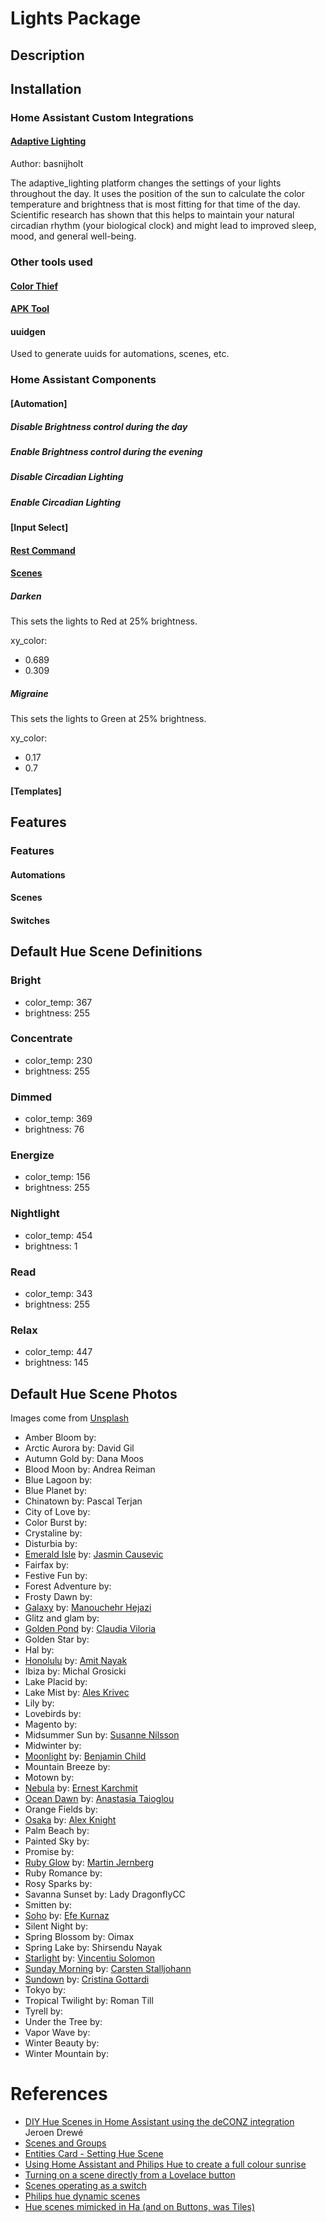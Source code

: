 # Lights Package

## Description

## Installation
### Home Assistant Custom Integrations
#### [Adaptive Lighting](https://github.com/basnijholt/adaptive-lighting)
Author: basnijholt

The adaptive_lighting platform changes the settings of your lights throughout the day. It uses the position of the sun to calculate the color temperature and brightness that is most fitting for that time of the day. Scientific research has shown that this helps to maintain your natural circadian rhythm (your biological clock) and might lead to improved sleep, mood, and general well-being.

### Other tools used
#### [Color Thief](https://lokeshdhakar.com/projects/color-thief/)
#### [APK Tool](https://ibotpeaches.github.io/Apktool/)
#### uuidgen

Used to generate uuids for automations, scenes, etc.

### Home Assistant Components
#### [Automation]
##### Disable Brightness control during the day
##### Enable Brightness control during the evening
##### Disable Circadian Lighting
##### Enable Circadian Lighting

#### [Input Select]
#### [Rest Command](https://www.home-assistant.io/integrations/rest_command/)
#### [Scenes](https://www.home-assistant.io/integrations/scene/)
##### Darken

This sets the lights to Red at 25% brightness.

xy_color:
  - 0.689
  - 0.309
##### Migraine

This sets the lights to Green at 25% brightness.

xy_color:
  - 0.17
  - 0.7

#### [Templates]


## Features
### Features
#### Automations
#### Scenes
#### Switches

## Default Hue Scene Definitions

### Bright
- color_temp: 367
- brightness: 255

### Concentrate
- color_temp: 230
- brightness: 255

### Dimmed
- color_temp: 369
- brightness: 76

### Energize
- color_temp: 156
- brightness: 255

### Nightlight
- color_temp: 454
- brightness: 1

### Read
- color_temp: 343
- brightness: 255

### Relax
- color_temp: 447
- brightness: 145

## Default Hue Scene Photos

Images come from [Unsplash](https://unsplash.com/)

- Amber Bloom
  by:
- Arctic Aurora
  by: David Gil
- Autumn Gold
  by: Dana Moos
- Blood Moon
  by: Andrea Reiman
- Blue Lagoon
  by:
- Blue Planet
  by:
- Chinatown
  by: Pascal Terjan
- City of Love
  by:
- Color Burst
  by:
- Crystaline
  by:
- Disturbia
  by:
- [Emerald Isle](https://unsplash.com/photos/cuhu-aAdzs0)
  by: [Jasmin Causevic](https://unsplash.com/@duplich)
- Fairfax
  by:
- Festive Fun
  by:
- Forest Adventure
  by:
- Frosty Dawn
  by:
- [Galaxy](https://unsplash.com/photos/QeoXkIesiCo)
  by: [Manouchehr Hejazi](https://unsplash.com/@patrol)
- Glitz and glam
  by:
- [Golden Pond](https://unsplash.com/photos/b4SRwTQget8)
  by: [Claudia Viloria](https://unsplash.com/@viloria)
- Golden Star
  by:
- Hal
  by:
- [Honolulu](https://unsplash.com/photos/2-Bq_AGZyr8)
  by: [Amit Nayak](https://unsplash.com/@amitnayak)
- Ibiza
  by: Michal Grosicki
- Lake Placid
  by:
- Lake Mist
  by: [Ales Krivec](https://unsplash.com/@aleskrivec)
- Lily
  by:
- Lovebirds
  by:
- Magento
  by:
- Midsummer Sun
  by: [Susanne Nilsson](https://unsplash.com/@kosthjalpen/likes)
- Midwinter
  by:
- [Moonlight](https://unsplash.com/photos/6msS8vT5pzw)
  by: [Benjamin Child](https://unsplash.com/@bchild311)
- Mountain Breeze
  by:
- Motown
  by:
- [Nebula](https://unsplash.com/photos/33FlT2A83H4)
  by: [Ernest Karchmit](https://unsplash.com/@ekarchmit)
- [Ocean Dawn](https://unsplash.com/photos/EEDLURXCpqg)
  by: [Anastasia Taioglou](https://unsplash.com/@thenata)
- Orange Fields
  by:
- [Osaka](https://unsplash.com/photos/saxby7Bioxc)
  by: [Alex Knight](https://unsplash.com/@agk42)
- Palm Beach
  by:
- Painted Sky
  by:
- Promise
  by:
- [Ruby Glow](https://unsplash.com/photos/nE2gf1scItI)
  by: [Martin Jernberg](https://unsplash.com/@martinjernberg)
- Ruby Romance
  by:
- Rosy Sparks
  by:
- Savanna Sunset
  by: Lady DragonflyCC
- Smitten
  by:
- [Soho](https://unsplash.com/photos/RnCPiXixooY)
  by: [Efe Kurnaz](https://unsplash.com/@efekurnaz)
- Silent Night
  by:
- Spring Blossom
  by: Oimax
- Spring Lake
  by: Shirsendu Nayak
- [Starlight](https://unsplash.com/photos/ln5drpv_ImI)
  by: [Vincentiu Solomon](https://unsplash.com/@vincentiu)
- [Sunday Morning](https://unsplash.com/photos/S3UCfaKTNZQ)
  by: [Carsten Stalljohann](https://unsplash.com/@pascelcrow)
- [Sundown](https://unsplash.com/photos/1HplMDoRvTo)
  by: [Cristina Gottardi](https://unsplash.com/@cristina_gottardi)
- Tokyo
  by:
- Tropical Twilight
  by: Roman Till
- Tyrell
  by:
- Under the Tree
  by:
- Vapor Wave
  by:
- Winter Beauty
  by:
- Winter Mountain
  by:

# References
- [DIY Hue Scenes in Home Assistant using the deCONZ integration](https://www.jeroendruwe.be/diy-hue-scenes-in-home-assistant-using-the-deconz-integration/) Jeroen Drewé
- [Scenes and Groups](https://community.home-assistant.io/t/scenes-and-groups/41948)
- [Entities Card - Setting Hue Scene](https://community.home-assistant.io/t/entities-card-setting-hue-scene/137886)
- [Using Home Assistant and Philips Hue to create a full colour sunrise](https://149walnut.com/2017-12-using-home-assistant-and-philips-hue-to-create-a-full-colour-sunrise-alarm-clock/)
- [Turning on a scene directly from a Lovelace button](https://community.home-assistant.io/t/turning-on-a-scene-directly-from-a-lovelace-button/263056)
- [Scenes operating as a switch](https://community.home-assistant.io/t/scenes-operating-as-a-switch/237228)
- [Philips hue dynamic scenes](https://community.home-assistant.io/t/philips-hue-dynamic-scenes/345000)
- [Hue scenes mimicked in Ha (and on Buttons, was Tiles)](https://community.home-assistant.io/t/hue-scenes-mimicked-in-ha-and-on-buttons-was-tiles/93570/27)
